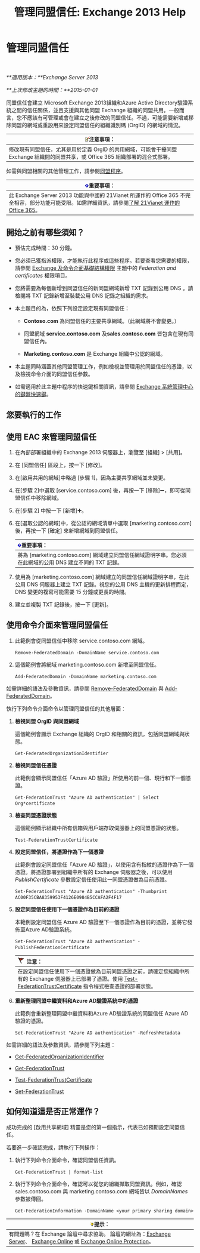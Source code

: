 ﻿---
title: '管理同盟信任: Exchange 2013 Help'
TOCTitle: 管理同盟信任
ms:assetid: 0439839f-2052-4bc9-9d30-aa6e7d51b733
ms:mtpsurl: https://technet.microsoft.com/zh-tw/library/JJ673036(v=EXCHG.150)
ms:contentKeyID: 50472477
ms.date: 05/21/2018
mtps_version: v=EXCHG.150
ms.translationtype: MT
---

# 管理同盟信任

 

_**適用版本：**Exchange Server 2013_

_**上次修改主題的時間：**2015-01-01_

同盟信任會建立 Microsoft Exchange 2013組織和Azure Active Directory驗證系統之間的信任關係，並且支援與其他同盟 Exchange 組織的同盟共用。一般而言，您不應該有可管理或會在建立之後修改的同盟信任。不過，可能需要新增或移除同盟的網域或重設用來設定同盟信任的組織識別碼 (OrgID) 的網域的情況。

<table>
<thead>
<tr class="header">
<th><img src="images/Bb124558.note(EXCHG.150).gif" title="注意事項" alt="注意事項" />注意事項：</th>
</tr>
</thead>
<tbody>
<tr class="odd">
<td>修改現有同盟信任，尤其是用於定義 OrgID 的共用網域，可能會干擾同盟 Exchange 組織間的同盟共享，或 Office 365 組織部署的混合式部署。</td>
</tr>
</tbody>
</table>


如需與同盟相關的其他管理工作，請參閱[同盟程序](federation-procedures-exchange-2013-help.md)。

<table>
<thead>
<tr class="header">
<th><img src="images/Bb124558.important(EXCHG.150).gif" title="重要事項" alt="重要事項" />重要事項：</th>
</tr>
</thead>
<tbody>
<tr class="odd">
<td>此 Exchange Server 2013 功能與中國的 21Vianet 所運作的 Office 365 不完全相容，部分功能可能受限。如需詳細資訊，請參閱<a href="https://go.microsoft.com/fwlink/?linkid=313640">了解 21Vianet 運作的 Office 365</a>。</td>
</tr>
</tbody>
</table>


## 開始之前有哪些須知？

  - 預估完成時間：30 分鐘。

  - 您必須已獲指派權限，才能執行此程序或這些程序。若要查看您需要的權限，請參閱 [Exchange 及命令介面基礎結構權限](exchange-and-shell-infrastructure-permissions-exchange-2013-help.md) 主題中的 *Federation and certificates* 權限項目。

  - 您將需要為每個新增到同盟信任的新同盟網域新增 TXT 記錄到公用 DNS 。請檢閱將 TXT 記錄新增至裝載公用 DNS 記錄之組織的需求。

  - 本主題目的為，依照下列設定設定現有同盟信任：
    
      - **Contoso.com** 為同盟信任的主要共享網域。（此網域將不會變更。）
    
      - 同盟網域 **service.contoso.com** 及**sales.contoso.com** 皆包含在現有同盟信任內。
    
      - **Marketing.contoso.com** 是 Exchange 組織中公認的網域。

  - 本主題同時涵蓋其他同盟管理工作，例如檢視並管理用於同盟信任的憑證，以及檢視命令介面的同盟信任參數。

  - 如需適用於此主題中程序的快速鍵相關資訊，請參閱 [Exchange 系統管理中心的鍵盤快速鍵](keyboard-shortcuts-in-the-exchange-admin-center-exchange-online-protection-help.md)。

## 您要執行的工作

## 使用 EAC 來管理同盟信任

1.  在內部部署組織中的 Exchange 2013 伺服器上，瀏覽至 \[組織\] \> \[共用\]。

2.  在 \[同盟信任\] 區段上，按一下 \[修改\]。

3.  在\[啟用共用的網域\]中略過 \[步驟 1\]，因為主要共享網域並未變更。

4.  在\[步驟 2\]中選取 \[service.contoso.com\] 後，再按一下 \[移除\]![\[移除\] 圖示](images/JJ657492.479b6ced-8d64-4277-a725-f17fea202b28(EXCHG.150).gif "[移除] 圖示")，即可從同盟信任中移除網域。

5.  在\[步驟 2\] 中按一下 \[新增\]![加入圖示](images/JJ218640.c1e75329-d6d7-4073-a27d-498590bbb558(EXCHG.150).gif "加入圖示")。

6.  在\[選取公認的網域\]中，從公認的網域清單中選取 \[marketing.contoso.com\]後，再按一下 \[確定\] 來新增網域到同盟信任。
    
    <table>
    <thead>
    <tr class="header">
    <th><img src="images/Bb124558.important(EXCHG.150).gif" title="重要事項" alt="重要事項" />重要事項：</th>
    </tr>
    </thead>
    <tbody>
    <tr class="odd">
    <td>將為 [marketing.contoso.com] 網域建立同盟信任網域證明字串。您必須在此網域的公用 DNS 建立不同的 TXT 記錄。</td>
    </tr>
    </tbody>
    </table>


7.  使用為 \[marketing.contoso.com\] 網域建立的同盟信任網域證明字串，在此公用 DNS 伺服器上建立 TXT 記錄。視您的公用 DNS 主機的更新排程而定，DNS 變更的複寫可能需要 15 分鐘或更長的時間。

8.  建立並複製 TXT 記錄後，按一下 \[更新\]。

## 使用命令介面來管理同盟信任

1.  此範例會從同盟信任中移除 service.contoso.com 網域。
    
        Remove-FederatedDomain -DomainName service.contoso.com

2.  這個範例會將網域 marketing.contoso.com 新增至同盟信任。
    
        Add-FederatedDomain -DomainName marketing.contoso.com

如需詳細的語法及參數資訊，請參閱 [Remove-FederatedDomain](https://technet.microsoft.com/zh-tw/library/dd298128\(v=exchg.150\)) 與 [Add-FederatedDomain](https://technet.microsoft.com/zh-tw/library/dd351208\(v=exchg.150\))。

執行下列命令介面命令以管理同盟信任的其他層面：

1.  **檢視同盟 OrgID 與同盟網域**
    
    這個範例會顯示 Exchange 組織的 OrgID 和相關的資訊，包括同盟網域與狀態。
    
        Get-FederatedOrganizationIdentifier

2.  **檢視同盟信任憑證**
    
    此範例會顯示同盟信任「Azure AD 驗證」所使用的前一個、現行和下一個憑證。
    
        Get-FederationTrust "Azure AD authentication" | Select Org*certificate

3.  **檢查同盟憑證狀態**
    
    這個範例顯示組織中所有信箱與用戶端存取伺服器上的同盟憑證的狀態。
    
        Test-FederationTrustCertificate

4.  **設定同盟信任，將憑證作為下一個憑證**
    
    此範例會設定同盟信任「Azure AD 驗證」，以使用含有指紋的憑證作為下一個憑證。將憑證部署到組織中所有的 Exchange 伺服器之後，可以使用 *PublishCertificate* 參數設定信任使用此一同盟憑證做為目前憑證。
    
        Set-FederationTrust "Azure AD authentication" -Thumbprint AC00F35CBA8359953F4126E0984B5CCAFA2F4F17

5.  **設定同盟信任使用下一個憑證作為目前的憑證**
    
    本範例設定同盟信任 Azure AD 驗證至下一個憑證作為目前的憑證，並將它發佈至Azure AD驗證系統。
    
        Set-FederationTrust "Azure AD authentication" -PublishFederationCertificate
    
    <table>
    <thead>
    <tr class="header">
    <th><img src="images/Dd876857.Caution(EXCHG.150).gif" title="注意" alt="注意" />注意：</th>
    </tr>
    </thead>
    <tbody>
    <tr class="odd">
    <td>在設定同盟信任使用下一個憑證做為目前同盟憑證之前，請確定您組織中所有的 Exchange 伺服器上已部署了憑證。使用 <a href="https://technet.microsoft.com/zh-tw/library/dd335228(v=exchg.150)">Test-FederationTrustCertificate</a> 指令程式檢查憑證的部署狀態。</td>
    </tr>
    </tbody>
    </table>


6.  **重新整理同盟中繼資料和Azure AD驗證系統中的憑證**
    
    此範例會重新整理同盟中繼資料和Azure AD驗證系統的同盟信任 Azure AD 驗證的憑證。
    
        Set-FederationTrust "Azure AD authentication" -RefreshMetadata

如需詳細的語法及參數資訊，請參閱下列主題：

  - [Get-FederatedOrganizationIdentifier](https://technet.microsoft.com/zh-tw/library/dd298149\(v=exchg.150\))

  - [Get-FederationTrust](https://technet.microsoft.com/zh-tw/library/dd351262\(v=exchg.150\))

  - [Test-FederationTrustCertificate](https://technet.microsoft.com/zh-tw/library/dd335228\(v=exchg.150\))

  - [Set-FederationTrust](https://technet.microsoft.com/zh-tw/library/dd298034\(v=exchg.150\))

## 如何知道這是否正常運作？

成功完成的 \[啟用共享網域\] 精靈是您的第一個指示，代表已如預期設定同盟信任。

若要進一步確認完成，請執行下列操作：

1.  執行下列命令介面命令，確認同盟信任資訊。
    
        Get-FederationTrust | format-list

2.  執行下列命令介面命令，確認可以從您的組織擷取同盟資訊。例如，確認 sales.contoso.com 與 marketing.contoso.com 網域皆以 *DomainNames* 參數被傳回。
    
        Get-FederationInformation -DomainName <your primary sharing domain>

<table>
<thead>
<tr class="header">
<th><img src="images/Bb124558.tip(EXCHG.150).gif" title="提示" alt="提示" />提示：</th>
</tr>
</thead>
<tbody>
<tr class="odd">
<td>有問題嗎？在 Exchange 論壇中尋求協助。 論壇的網址為：<a href="https://go.microsoft.com/fwlink/p/?linkid=60612">Exchange Server</a>、 <a href="https://go.microsoft.com/fwlink/p/?linkid=267542">Exchange Online</a> 或 <a href="https://go.microsoft.com/fwlink/p/?linkid=285351">Exchange Online Protection</a>。</td>
</tr>
</tbody>
</table>

